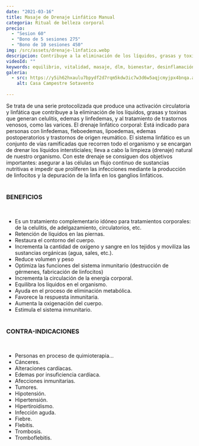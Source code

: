 ```yaml
---
date: "2021-03-16"
title: Masaje de Drenaje Linfático Manual
categoria: Ritual de belleza corporal
precio: 
  - "Sesion 60" 
  - "Bono de 5 sesiones 275"
  - "Bono de 10 sesiones 450"
img: /src/assets/drenaje-linfatico.webp
descripcion: Contribuye a la eliminación de los líquidos, grasas y toxinas que generan celulitis, edemas y linfedemas, y al tratamiento de trastornos venosos, como las varices. 
videoId: ""
keywords: equilibrio, vitalidad, masaje, dlm, bienestar, desinflamación, gánglios, linfa, linfático, cirugia estética, desintoxicación, activación circulatoria, edema, linfedemas, trastornos venosos, varice, lipoedemas, postoperatorios, articulaciones, grasas, toxinas, obesidad.
galeria:
  - src: https://y5ih62hxaulu7bpydf2d7rqm5kdw3ic7w3d6w5aqjcmyjpx4bnqa.arweave.net/x1B_aPcFF0-F-Bl0P8YM6odtoF-2x-t0EEiZhL78C2A
    alt: Casa Campestre Sotavento
  
---
```


Se trata de una serie protocolizada que produce una activación circulatoria y linfática que contribuye a la eliminación de los líquidos, grasas y toxinas que generan celulitis, edemas y linfedemas, y al tratamiento de trastornos venosos, como las varices. El drenaje linfático corporal: Está indicado para personas con linfedemas, fleboedemas, lipoedemas, edemas postoperatorios y trastornos de origen reumático. El sistema linfático es un conjunto de vías ramificadas que recorren todo el organismo y se encargan de drenar los líquidos intersticiales; lleva a cabo la limpieza (drenaje) natural de nuestro organismo. Con este drenaje se consiguen dos objetivos importantes: asegurar a las células un flujo continuo de sustancias nutritivas e impedir que proliferen las infecciones mediante la producción de linfocitos y la depuración de la linfa en los ganglios linfáticos.<br><br>

### BENEFICIOS
<br>

- Es un tratamiento complementario idóneo para tratamientos corporales: de la celulitis, de adelgazamiento, circulatorios, etc.
- Retención de líquidos en las piernas.
- Restaura el contorno del cuerpo.
- Incrementa la cantidad de oxígeno y sangre en los tejidos y moviliza las sustancias orgánicas (agua, sales, etc.).
- Reduce volumen y peso
- Optimiza las funciones del sistema inmunitario (destrucción de gérmenes, fabricación de linfocitos)
- Incrementa la circulación de la energía corporal.
- Equilibra los líquidos en el organismo.
- Ayuda en el proceso de eliminación metabólica.
- Favorece la respuesta inmunitaria.
- Aumenta la oxigenación del cuerpo.
- Estimula el sistema inmunitario.
<br><br>

### CONTRA-INDICACIONES 
<br>

- Personas en proceso de quimioterapia...
- Cánceres.
- Alteraciones cardíacas.
- Edemas por insuficiencia cardíaca.
- Afecciones inmunitarias.
- Tumores.
- Hipotensión.
- Hipertensión.
- Hipertiroidismo.
- Infección aguda.
- Fiebre.
- Flebitis.
- Trombosis.
- Tromboflebitis.

<br>
